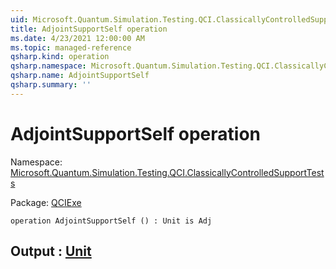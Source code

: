 ```yaml
---
uid: Microsoft.Quantum.Simulation.Testing.QCI.ClassicallyControlledSupportTests.AdjointSupportSelf
title: AdjointSupportSelf operation
ms.date: 4/23/2021 12:00:00 AM
ms.topic: managed-reference
qsharp.kind: operation
qsharp.namespace: Microsoft.Quantum.Simulation.Testing.QCI.ClassicallyControlledSupportTests
qsharp.name: AdjointSupportSelf
qsharp.summary: ''
---
```


# AdjointSupportSelf operation

Namespace: [Microsoft.Quantum.Simulation.Testing.QCI.ClassicallyControlledSupportTests](xref:Microsoft.Quantum.Simulation.Testing.QCI.ClassicallyControlledSupportTests)

Package: [QCIExe](https://nuget.org/packages/QCIExe)




```qsharp
operation AdjointSupportSelf () : Unit is Adj
```


## Output : [Unit](xref:microsoft.quantum.qsharp.valueliterals#unit-literal)

